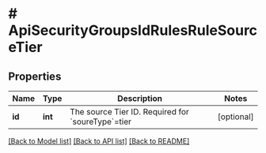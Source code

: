# # ApiSecurityGroupsIdRulesRuleSourceTier

## Properties

Name | Type | Description | Notes
------------ | ------------- | ------------- | -------------
**id** | **int** | The source Tier ID. Required for &#x60;soureType&#x60;&#x3D;tier | [optional]

[[Back to Model list]](../../README.md#models) [[Back to API list]](../../README.md#endpoints) [[Back to README]](../../README.md)
